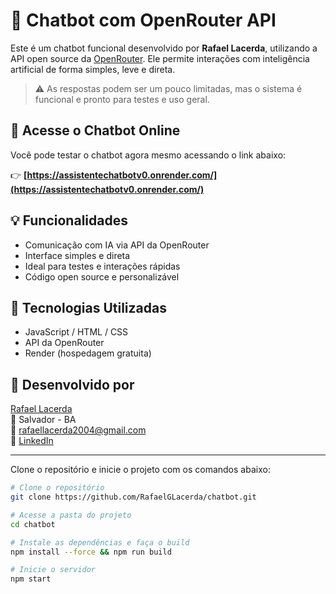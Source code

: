 # 🤖 Chatbot com OpenRouter API

Este é um chatbot funcional desenvolvido por **Rafael Lacerda**, utilizando a API open source da [OpenRouter](https://openrouter.ai). Ele permite interações com inteligência artificial de forma simples, leve e direta.

> ⚠️ As respostas podem ser um pouco limitadas, mas o sistema é funcional e pronto para testes e uso geral.

## 🔗 Acesse o Chatbot Online

Você pode testar o chatbot agora mesmo acessando o link abaixo:

👉 **[https://assistentechatbotv0.onrender.com/](https://assistentechatbotv0.onrender.com/)**

## 💡 Funcionalidades

- Comunicação com IA via API da OpenRouter
- Interface simples e direta
- Ideal para testes e interações rápidas
- Código open source e personalizável

## 🚀 Tecnologias Utilizadas

- JavaScript / HTML / CSS
- API da OpenRouter
- Render (hospedagem gratuita)

## 👤 Desenvolvido por

[Rafael Lacerda](https://github.com/RafaelGLacerda)  
📍 Salvador - BA  
📧 rafaellacerda2004@gmail.com  
🔗 [LinkedIn](https://br.linkedin.com/in/rafael-lacerda-47513526a)

---

Clone o repositório e inicie o projeto com os comandos abaixo:

```bash
# Clone o repositório
git clone https://github.com/RafaelGLacerda/chatbot.git

# Acesse a pasta do projeto
cd chatbot

# Instale as dependências e faça o build
npm install --force && npm run build

# Inicie o servidor
npm start

